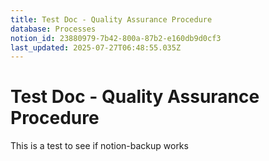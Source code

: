 ```yaml
---
title: Test Doc - Quality Assurance Procedure
database: Processes
notion_id: 23880979-7b42-800a-87b2-e160db9d0cf3
last_updated: 2025-07-27T06:48:55.035Z
---
```


# Test Doc - Quality Assurance Procedure


This is a test to see if notion-backup works

